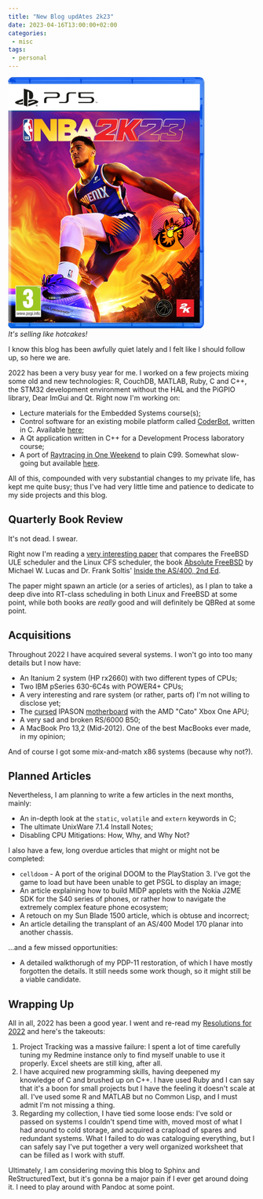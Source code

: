 ```yaml
---
title: "New Blog updAtes 2k23" 
date: 2023-04-16T13:00:00+02:00
categories:
 - misc
tags:
 - personal
---
```


![nba2k23](https://raw.githubusercontent.com/jack23247/blog/master/img/nba2k23.png)
<br>*It's selling like hotcakes!*

I know this blog has been awfully quiet lately and I felt like I should follow up, so here we are.

2022 has been a very busy year for me. I worked on a few projects mixing some old and new technologies: R, CouchDB, MATLAB, Ruby, C and C++, the STM32 development environment without the HAL and the PiGPIO library, Dear ImGui and Qt. Right now I'm working on:

- Lecture materials for the Embedded Systems course(s);
- Control software for an existing mobile platform called [CoderBot](https://www.coderbot.org/it/index.html), written in C. Available [here](https://github.com/jack23247/libcoderbot);
- A Qt application written in C++ for a Development Process laboratory course;
- A port of [Raytracing in One Weekend](https://raytracing.github.io/) to plain C99. Somewhat slow-going but available [here](https://gitlab.com/jack23247/raytrace).

All of this, compounded with very substantial changes to my private life, has kept me quite busy; thus I've had very little time and patience to dedicate to my side projects and this blog.

## Quarterly Book Review

It's not dead. I swear.

Right now I'm reading a [very interesting paper](https://www.usenix.org/system/files/conference/atc18/atc18-bouron.pdf) that compares the FreeBSD ULE scheduler and the Linux CFS scheduler, the book [Absolute FreeBSD](https://nostarch.com/absfreebsd3) by Michael W. Lucas and Dr. Frank Soltis' [Inside the AS/400, 2nd Ed](https://www.amazon.com/Inside-AS-400-Frank-Soltis/dp/1882419669).

The paper might spawn an article (or a series of articles), as I plan to take a deep dive into RT-class scheduling in both Linux and FreeBSD at some point, while both books are *really* good and will definitely be QBRed at some point. 

## Acquisitions

Throughout 2022 I have acquired several systems. I won't go into too many details but I now have:

- An Itanium 2 system (HP rx2660) with two different types of CPUs;
- Two IBM pSeries 630-6C4s with POWER4+ CPUs;
- A very interesting and rare system (or rather, parts of) I'm not willing to disclose yet;
- The [cursed](https://web.archive.org/web/20220704065224/https://thechipcollective.com/posts/cynical/cato-followup/) IPASON [motherboard](https://web.archive.org/web/20220704065224/https://thechipcollective.com/posts/cynical/cato/) with the AMD "Cato" Xbox One APU;
- A very sad and broken RS/6000 B50;
- A MacBook Pro 13,2 (Mid-2012). One of the best MacBooks ever made, in my opinion;

And of course I got some mix-and-match x86 systems (because why not?).

## Planned Articles

Nevertheless, I am planning to write a few articles in the next months, mainly:

- An in-depth look at the `static`, `volatile` and `extern` keywords in C;
- The ultimate UnixWare 7.1.4 Install Notes;
- Disabling CPU Mitigations: How, Why, and Why Not?

I also have a few, long overdue articles that might or might not be completed:

- `celldoom` - A port of the original DOOM to the PlayStation 3. I've got the game to load but have been unable to get PSGL to display an image;
- An article explaining how to build MIDP applets with the Nokia J2ME SDK for the S40 series of phones, or rather how to navigate the extremely complex feature phone ecosystem;
- A retouch on my Sun Blade 1500 article, which is obtuse and incorrect;
- An article detailing the transplant of an AS/400 Model 170 planar into another chassis.

...and a few missed opportunities:

- A detailed walkthorugh of my PDP-11 restoration, of which I have mostly forgotten the details. It still needs some work though, so it might still be a viable candidate.

## Wrapping Up

All in all, 2022 has been a good year. I went and re-read my [Resolutions for 2022](https://jack23247.github.io/blog/misc/resolutions-2022/) and here's the takeouts:

1. Project Tracking was a massive failure: I spent a lot of time carefully tuning my Redmine instance only to find myself unable to use it properly. Excel sheets are still king, after all.
2. I have acquired new programming skills, having deepened my knowledge of C and brushed up on C++. I have used Ruby and I can say that it's a boon for small projects but I have the feeling it doesn't scale at all. I've used some R and MATLAB but no Common Lisp, and I must admit I'm not missing a thing.
3. Regarding my collection, I have tied some loose ends: I've sold or passed on systems I couldn't spend time with, moved most of what I had around to cold storage, and acquired a crapload of spares and redundant systems. What I failed to do was cataloguing everything, but I can safely say I've put together a very well organized worksheet that can be filled as I work with stuff.

Ultimately, I am considering moving this blog to Sphinx and ReStructuredText, but it's gonna be a major pain if I ever get around doing it. I need to play around with Pandoc at some point.